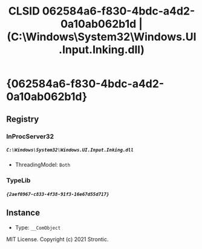 ﻿---
title: "CLSID 062584a6-f830-4bdc-a4d2-0a10ab062b1d | (C:\\Windows\\System32\\Windows.UI.Input.Inking.dll)"
excerpt: What is COM-Object CLSID 062584a6-f830-4bdc-a4d2-0a10ab062b1d?
---

# {062584a6-f830-4bdc-a4d2-0a10ab062b1d}


## Registry


### InProcServer32

##### `C:\Windows\System32\Windows.UI.Input.Inking.dll`
* ThreadingModel: `Both`

### TypeLib

##### `{2aef0967-c833-4f38-91f3-16e67d55d717}`

## Instance

* Type: `__ComObject`

MIT License. Copyright (c) 2021 Strontic.


